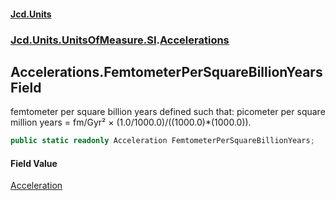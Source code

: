 #### [Jcd.Units](index.md 'index')

### [Jcd.Units.UnitsOfMeasure.SI](Jcd.Units.UnitsOfMeasure.SI.md 'Jcd.Units.UnitsOfMeasure.SI').[Accelerations](Accelerations.md 'Jcd.Units.UnitsOfMeasure.SI.Accelerations')

## Accelerations.FemtometerPerSquareBillionYears Field

femtometer per square billion years defined such that: picometer per square million years = fm/Gyr² ×
(1.0/1000.0)/((1000.0)*(1000.0)).

```csharp
public static readonly Acceleration FemtometerPerSquareBillionYears;
```

#### Field Value

[Acceleration](Acceleration.md 'Jcd.Units.UnitTypes.Acceleration')